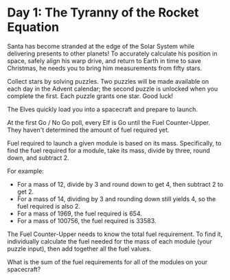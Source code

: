 ﻿ # Day 1: The Tyranny of the Rocket Equation

Santa has become stranded at the edge of the Solar System while delivering presents to other planets!
To accurately calculate his position in space, safely align his warp drive, and return to Earth in time to
save Christmas, he needs you to bring him measurements from fifty stars.

Collect stars by solving puzzles. Two puzzles will be made available on each day in the Advent calendar;
the second puzzle is unlocked when you complete the first. Each puzzle grants one star. Good luck!

The Elves quickly load you into a spacecraft and prepare to launch.

At the first Go / No Go poll, every Elf is Go until the Fuel Counter-Upper. They haven't determined the amount of
fuel required yet.

Fuel required to launch a given module is based on its mass. Specifically, to find the fuel required for a module, take its mass, divide by three, round down, and subtract 2.

For example:
* For a mass of 12, divide by 3 and round down to get 4, then subtract 2 to get 2.
* For a mass of 14, dividing by 3 and rounding down still yields 4, so the fuel required is also 2.
* For a mass of 1969, the fuel required is 654.
* For a mass of 100756, the fuel required is 33583.

The Fuel Counter-Upper needs to know the total fuel requirement. To find it, individually calculate the fuel
needed for the mass of each module (your puzzle input), then add together all the fuel values.

What is the sum of the fuel requirements for all of the modules on your spacecraft?
